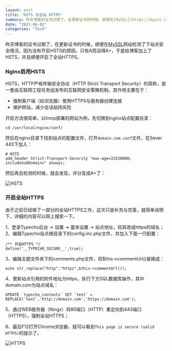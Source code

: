```yaml
---
layout: post
title: "HSTS 与全站 HTTPS"
summary: 昨天博客的证书过期了，在更新证书的时候，顺便在[MySSL](https://myssl.com/)网站检测了下站点安全情况，因为没有开启HSTS的原因，只有A而没得A+，于是给博客加上了HSTS，并且顺便开启了全站HTTPS。
date: "2021-06-02"
categories: "Tech"
---
```


昨天博客的证书过期了，在更新证书的时候，顺便在[MySSL](https://myssl.com/)网站检测了下站点安全情况，因为没有开启HSTS的原因，只有A而没得A+，于是给博客加上了HSTS，并且顺便开启了全站HTTPS。

### Nginx启用HSTS

HSTS，HTTP严格传输安全协议（HTTP Strict Transport Security）的简称，是一套由互联网工程任务组发布的互联网安全策略机制。其作用主要在于：

- 强制客户端（如浏览器）使用HTTPS与服务器创建连接
- 保护网站，减少会话劫持风险

开启方法很简单，以lnmp部署的网站为例，先切换到nginx站点配置目录：

```
cd /usr/local/nginx/conf/
```

然后在nginx目录下找到站点的配置文件，打开`domain.com.conf`文件，在Sever 443下加入：

```
# HSTS
add_header Strict-Transport-Security "max-age=31536000; includeSubDomains" always;
```

然后再去检测的时候，就会发现，评分变成A+了：

![HSTS](https://chilohdata.s3.bitiful.net/blog/hsts-ssl-a+.png "HSTS")

### 开启全站HTTPS

由于之前已经做了一部分的全站HTTPS工作，这次只是补充与完善，就简单说明下，详细的内容可以网上搜索一下。

1、登录Typecho后台 -> 设置 -> 基本设置 -> 站点地址，将其改成https的域名；  
2、编辑Typecho站点根目录下的config.inc.php文件，并加入下面一行配置：

```
/** 开启HTTPS */
define('__TYPECHO_SECURE__',true);
```

3、编辑主题文件夹下的comments.php文件，将$this->commentUrl()替换成：

```
echo str_replace("http","https",$this->commentUrl());
```

4、更新站点引用的附件地址为https，执行下方SQL数据库操作，其中domain.com为站点域名：

```
UPDATE `typecho_contents` SET `text` = REPLACE(`text`,'http://domain.com','https://domain.com');
```

5、通过WEB服务器（Ningx）将80端口（HTTP）重定向到443端口（HTTPS），强制全站HTTPS；

6、最后F12打开Chrome浏览器，就可以看到`This page is secure (valid HTTPS)`的提示了。

![HTTPS](https://chilohdata.s3.bitiful.net/blog/typecho-https.jpg "HTTPS")
